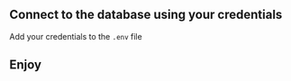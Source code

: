 ## Connect to the database using your credentials

Add your credentials to the `.env` file

## Enjoy
